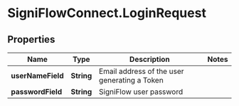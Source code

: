 # SigniFlowConnect.LoginRequest

## Properties

Name | Type | Description | Notes
------------ | ------------- | ------------- | -------------
**userNameField** | **String** | Email address of the user generating a Token | 
**passwordField** | **String** | SigniFlow user password | 


